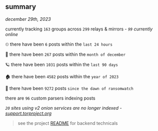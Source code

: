 
## summary
_december 29th, 2023_

currently tracking `163` groups across `299` relays & mirrors - _`99` currently online_

⏲ there have been `6` posts within the `last 24 hours`

🦈 there have been `267` posts within the `month of december`

🪐 there have been `1031` posts within the `last 90 days`

🏚 there have been `4582` posts within the `year of 2023`

🦕 there have been `9272` posts `since the dawn of ransomwatch`

there are `96` custom parsers indexing posts

_`20` sites using v2 onion services are no longer indexed - [support.torproject.org](https://support.torproject.org/onionservices/v2-deprecation/)_

> see the project [README](https://github.com/joshhighet/ransomwatch#ransomwatch--) for backend technicals
